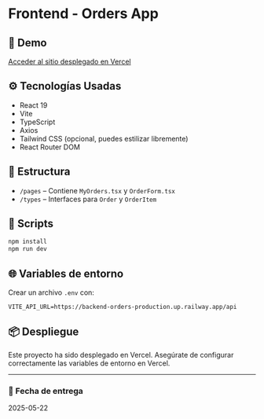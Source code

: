 # Frontend - Orders App

## 🔗 Demo

[Acceder al sitio desplegado en Vercel](https://fronted-orders.vercel.app/my-orders)

## ⚙️ Tecnologías Usadas

- React 19
- Vite
- TypeScript
- Axios
- Tailwind CSS (opcional, puedes estilizar libremente)
- React Router DOM

## 📂 Estructura

- `/pages` – Contiene `MyOrders.tsx` y `OrderForm.tsx`
- `/types` – Interfaces para `Order` y `OrderItem`

## 🚀 Scripts

```bash
npm install
npm run dev
```

## 🌐 Variables de entorno

Crear un archivo `.env` con:

```env
VITE_API_URL=https://backend-orders-production.up.railway.app/api
```

## 📦 Despliegue

Este proyecto ha sido desplegado en Vercel. Asegúrate de configurar correctamente las variables de entorno en Vercel.

---

### 📅 Fecha de entrega

2025-05-22
